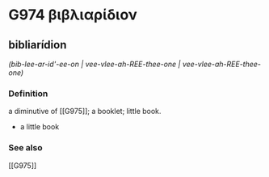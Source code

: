# G974 βιβλιαρίδιον

## bibliarídion

_(bib-lee-ar-id'-ee-on | vee-vlee-ah-REE-thee-one | vee-vlee-ah-REE-thee-one)_

### Definition

a diminutive of [[G975]]; a booklet; little book.

- a little book

### See also

[[G975]]


